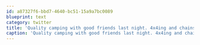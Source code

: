 ```yaml
---
id: a87327f6-bbd7-4640-bc51-15a9a7bc0089
blueprint: text
category: twitter
title: 'Quality camping with good friends last night. 4x4ing and chainsaws provide a nice break from coding and IDEs'
caption: 'Quality camping with good friends last night. 4x4ing and chainsaws provide a nice break from coding and IDEs'
---
```


